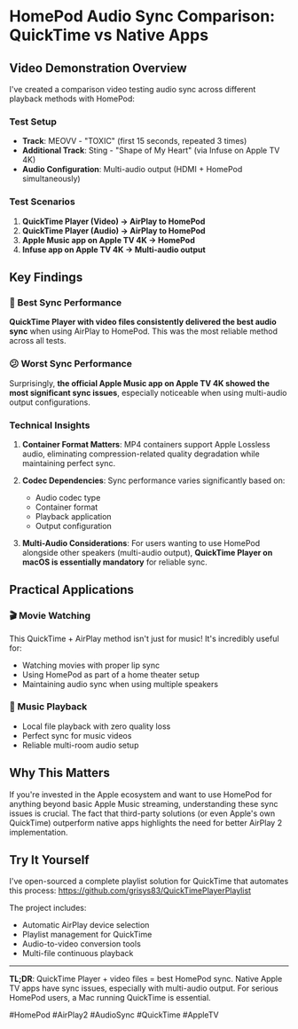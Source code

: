 # HomePod Audio Sync Comparison: QuickTime vs Native Apps

## Video Demonstration Overview

I've created a comparison video testing audio sync across different playback methods with HomePod:

### Test Setup
- **Track**: MEOVV - "TOXIC" (first 15 seconds, repeated 3 times)
- **Additional Track**: Sting - "Shape of My Heart" (via Infuse on Apple TV 4K)
- **Audio Configuration**: Multi-audio output (HDMI + HomePod simultaneously)

### Test Scenarios
1. **QuickTime Player (Video) → AirPlay to HomePod**
2. **QuickTime Player (Audio) → AirPlay to HomePod**  
3. **Apple Music app on Apple TV 4K → HomePod**
4. **Infuse app on Apple TV 4K → Multi-audio output**

## Key Findings

### 🎯 Best Sync Performance
**QuickTime Player with video files consistently delivered the best audio sync** when using AirPlay to HomePod. This was the most reliable method across all tests.

### 😕 Worst Sync Performance
Surprisingly, **the official Apple Music app on Apple TV 4K showed the most significant sync issues**, especially noticeable when using multi-audio output configurations.

### Technical Insights

1. **Container Format Matters**: MP4 containers support Apple Lossless audio, eliminating compression-related quality degradation while maintaining perfect sync.

2. **Codec Dependencies**: Sync performance varies significantly based on:
   - Audio codec type
   - Container format
   - Playback application
   - Output configuration

3. **Multi-Audio Considerations**: For users wanting to use HomePod alongside other speakers (multi-audio output), **QuickTime Player on macOS is essentially mandatory** for reliable sync.

## Practical Applications

### 🎬 Movie Watching
This QuickTime + AirPlay method isn't just for music! It's incredibly useful for:
- Watching movies with proper lip sync
- Using HomePod as part of a home theater setup
- Maintaining audio sync when using multiple speakers

### 🎵 Music Playback
- Local file playback with zero quality loss
- Perfect sync for music videos
- Reliable multi-room audio setup

## Why This Matters

If you're invested in the Apple ecosystem and want to use HomePod for anything beyond basic Apple Music streaming, understanding these sync issues is crucial. The fact that third-party solutions (or even Apple's own QuickTime) outperform native apps highlights the need for better AirPlay 2 implementation.

## Try It Yourself

I've open-sourced a complete playlist solution for QuickTime that automates this process:
https://github.com/grisys83/QuickTimePlayerPlaylist

The project includes:
- Automatic AirPlay device selection
- Playlist management for QuickTime
- Audio-to-video conversion tools
- Multi-file continuous playback

---

**TL;DR**: QuickTime Player + video files = best HomePod sync. Native Apple TV apps have sync issues, especially with multi-audio output. For serious HomePod users, a Mac running QuickTime is essential.

#HomePod #AirPlay2 #AudioSync #QuickTime #AppleTV
